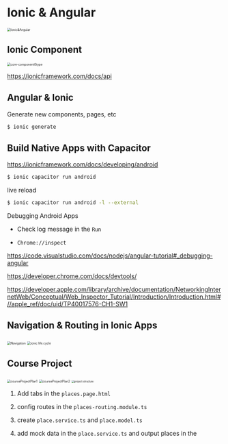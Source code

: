 # Ionic & Angular

<img src="/Users/henrylong/Angular/Ionic&Angular/Images/Ionic&Angular.png" alt="Ionic&Angular" style="zoom:50%;" />





## Ionic Component

<img src="/Users/henrylong/Angular/Ionic&Angular/Images/core-component0type.png" alt="core-component0type" style="zoom:50%;" />



https://ionicframework.com/docs/api



## Angular & Ionic



Generate new components, pages, etc 

```bash
$ ionic generate
```



## Build Native Apps with Capacitor



https://ionicframework.com/docs/developing/android



```bash
$ ionic capacitor run android
```



live reload

```bash
$ ionic capacitor run android -l --external
```



Debugging Android Apps

* Check log message in the `Run`



* `Chrome://inspect`



https://code.visualstudio.com/docs/nodejs/angular-tutorial#_debugging-angular



https://developer.chrome.com/docs/devtools/



https://developer.apple.com/library/archive/documentation/NetworkingInternetWeb/Conceptual/Web_Inspector_Tutorial/Introduction/Introduction.html#//apple_ref/doc/uid/TP40017576-CH1-SW1



## Navigation & Routing in Ionic Apps

<img src="/Users/henrylong/Angular/Ionic&Angular/Images/Navigation.png" alt="Navigation" style="zoom:50%;" />



<img src="/Users/henrylong/Angular/Ionic&Angular/Images/ionic life.cycle.png" alt="ionic life.cycle" style="zoom:50%;" />



## Course Project

<img src="/Users/henrylong/Angular/Ionic&Angular/Images/courseProjectPlan1.png" alt="courseProjectPlan1" style="zoom:50%;" />



<img src="/Users/henrylong/Angular/Ionic&Angular/Images/courseProjectPlan2.png" alt="courseProjectPlan2" style="zoom:50%;" />



<img src="/Users/henrylong/Angular/Ionic&Angular/Images/project-structure.png" alt="project-structure" style="zoom:40%;" />





1. Add tabs in the `places.page.html`
2. config routes in the `places-routing.module.ts`



3. create `place.service.ts` and `place.model.ts` 
4. add mock data in the `place.service.ts` and output places in the 





